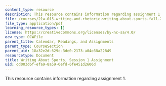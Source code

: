 ```yaml
---
content_type: resource
description: This resource contains information regarding assignment 1.
file: /courses/21w-015-writing-and-rhetoric-writing-about-sports-fall-2013/cd003d6fefa98a590efd6fe451d2606d_MIT21W_015F13_Assignment1.pdf
file_type: application/pdf
learning_resource_types: []
license: https://creativecommons.org/licenses/by-nc-sa/4.0/
ocw_type: OCWFile
parent_title: Calendar, Readings, and Assignments
parent_type: CourseSection
parent_uid: 18a32e2d-629c-3de0-2173-a04e88a22849
resourcetype: Document
title: Writing About Sports, Session 1 Assignment
uid: cd003d6f-efa9-8a59-0efd-6fe451d2606d
---
```

This resource contains information regarding assignment 1.